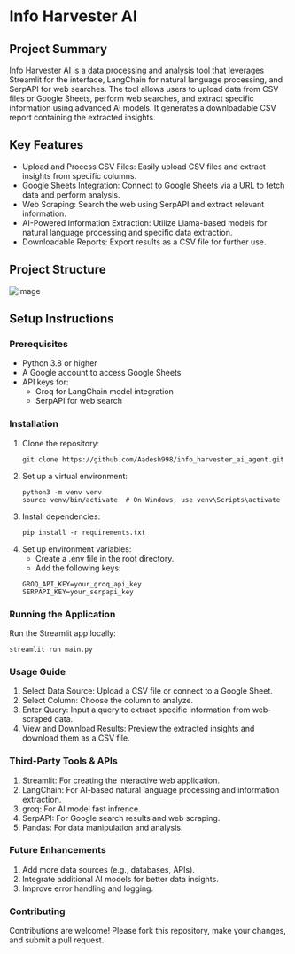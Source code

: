 # Info Harvester AI

## Project Summary
Info Harvester AI is a data processing and analysis tool that leverages Streamlit for the interface, LangChain for natural language processing, and SerpAPI for web searches. The tool allows users to upload data from CSV files or Google Sheets, perform web searches, and extract specific information using advanced AI models. It generates a downloadable CSV report containing the extracted insights.

## Key Features
* Upload and Process CSV Files: Easily upload CSV files and extract insights from specific columns.
* Google Sheets Integration: Connect to Google Sheets via a URL to fetch data and perform analysis.
* Web Scraping: Search the web using SerpAPI and extract relevant information.
* AI-Powered Information Extraction: Utilize Llama-based models for natural language processing and specific data extraction.
* Downloadable Reports: Export results as a CSV file for further use.

## Project Structure

![image](https://github.com/user-attachments/assets/c0ae1258-340e-43d4-b869-422f76e41800)

## Setup Instructions
### Prerequisites
* Python 3.8 or higher
* A Google account to access Google Sheets
* API keys for:
  * Groq for LangChain model integration
  * SerpAPI for web search
 
### Installation
1. Clone the repository:
   ```
   git clone https://github.com/Aadesh998/info_harvester_ai_agent.git
   ```
2. Set up a virtual environment:
   ```
   python3 -m venv venv
   source venv/bin/activate  # On Windows, use venv\Scripts\activate
   ```
3. Install dependencies:
   ```
   pip install -r requirements.txt
   ```
4. Set up environment variables:
   * Create a .env file in the root directory.
   * Add the following keys:
   ```
   GROQ_API_KEY=your_groq_api_key
   SERPAPI_KEY=your_serpapi_key
   ```

### Running the Application
Run the Streamlit app locally:
```
streamlit run main.py
```

### Usage Guide
1. Select Data Source:
   Upload a CSV file or connect to a Google Sheet.
2. Select Column:
   Choose the column to analyze.
3. Enter Query:
   Input a query to extract specific information from web-scraped data.
4. View and Download Results:
   Preview the extracted insights and download them as a CSV file.

### Third-Party Tools & APIs
1. Streamlit: For creating the interactive web application.
2. LangChain: For AI-based natural language processing and information extraction.
3. groq: For AI model fast infrence.
4. SerpAPI: For Google search results and web scraping.
5. Pandas: For data manipulation and analysis.
   
### Future Enhancements
1. Add more data sources (e.g., databases, APIs).
2. Integrate additional AI models for better data insights.
3. Improve error handling and logging.
   
### Contributing
Contributions are welcome! Please fork this repository, make your changes, and submit a pull request.
